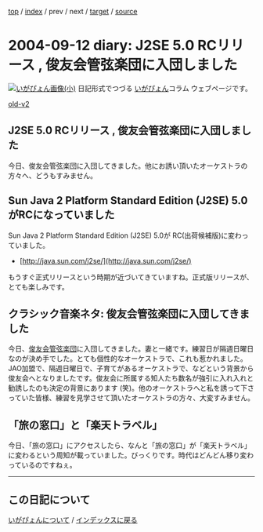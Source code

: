 [top](https://igapyon.github.io/diary/) 
 / [index](https://igapyon.github.io/diary/2004/index.html) 
 / prev 
 / next 
 / [target](https://igapyon.github.io/diary/2004/ig040912.html) 
 / [source](https://github.com/igapyon/diary/blob/gh-pages/2004/ig040912.html.src.md) 

2004-09-12 diary: J2SE 5.0 RCリリース , 俊友会管弦楽団に入団しました
=====================================================================================================
[![いがぴょん画像(小)](https://igapyon.github.io/diary/images/iga200306s.jpg "いがぴょん")](https://igapyon.github.io/diary/memo/memoigapyon.html) 日記形式でつづる [いがぴょん](https://igapyon.github.io/diary/memo/memoigapyon.html)コラム ウェブページです。

[old-v2](ig040912-orig.html)

## J2SE 5.0 RCリリース , 俊友会管弦楽団に入団しました

今日、俊友会管弦楽団に入団してきました。他にお誘い頂いたオーケストラの方々へ、どうもすみません。


## Sun Java 2 Platform Standard Edition (J2SE) 5.0がRCになっていました

Sun Java 2 Platform Standard Edition (J2SE) 5.0が RC(出荷候補版)に変わっていました。

* [http://java.sun.com/j2se/](http://java.sun.com/j2se/)

もうすぐ正式リリースという時期が近づいてきていますね。正式版リリースが、とても楽しみです。

## クラシック音楽ネタ: 俊友会管弦楽団に入団してきました

今日、[俊友会管弦楽団](http://homepage3.nifty.com/shunyukai/)に入団してきました。妻と一緒です。練習日が隔週日曜日なのが決め手でした。とても個性的なオーケストラで、これも惹かれました。JAO加盟で、隔週日曜日で、子育てがあるオーケストラで、などという背景から俊友会へとなりましたです。俊友会に所属する知人たち数名が強引に入れ入れと勧誘したのも決定の背景にあります
(笑)。他のオーケストラへと私を誘って下さっていた皆様、練習を見学させて頂いたオーケストラの方々、大変すみません。

## 「旅の窓口」と「楽天トラベル」

今日、「旅の窓口」にアクセスしたら、なんと「旅の窓口」が「楽天トラベル」に変わるという周知が載っていました。びっくりです。時代はどんどん移り変わっているのですねぇ。


----------------------------------------------------------------------------------------------------

## この日記について
[いがぴょんについて](https://igapyon.github.io/diary/memo/memoigapyon.html) / [インデックスに戻る](https://igapyon.github.io/diary/idxall.html)
